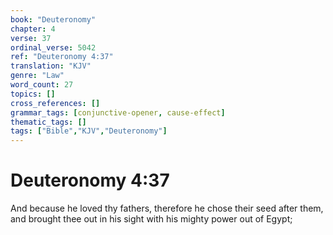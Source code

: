 ```yaml
---
book: "Deuteronomy"
chapter: 4
verse: 37
ordinal_verse: 5042
ref: "Deuteronomy 4:37"
translation: "KJV"
genre: "Law"
word_count: 27
topics: []
cross_references: []
grammar_tags: [conjunctive-opener, cause-effect]
thematic_tags: []
tags: ["Bible","KJV","Deuteronomy"]
---
```


# Deuteronomy 4:37

And because he loved thy fathers, therefore he chose their seed after them, and brought thee out in his sight with his mighty power out of Egypt;
